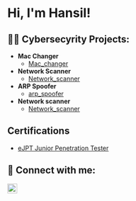 <h1>Hi, I'm Hansil! <br/>

<h2>👨‍💻 Cybersecyrity Projects:</h2>

- <b>Mac Changer</b>
  - [Mac_changer](https://github.com/HansilPatel15/Mac_changer)
- <b>Network Scanner</b>
  - [Network_scanner](https://github.com/HansilPatel15/Network_scanner)
- <b>ARP Spoofer</b>
  - [arp_spoofer](https://github.com/HansilPatel15/arp_spoofer)
- <b>Network scanner</b>
  - [Network_scanner](https://github.com/HansilPatel15/Network_scanner)

 
<h2> Certifications</h2>

- [eJPT Junior Penetration Tester](https://drive.google.com/file/d/1XDgjQ7H9fYkaIW4HOOQr_VrZ0_GWGzj3/view?usp=sharing)

<h2> 🤳 Connect with me:</h2>

[<img align="left" alt="JoshMadakor | LinkedIn" width="22px" src="https://cdn.jsdelivr.net/npm/simple-icons@v3/icons/linkedin.svg" />][linkedin]

[linkedin]: https://www.linkedin.com/in/hansil-patel-a8462416b/

<!--
**joshmadakor1/joshmadakor1** is a ✨ _special_ ✨ repository because its `README.md` (this file) appears on your GitHub profile.

Here are some ideas to get you started:

- 🔭 I’m currently working on ...
- 🌱 I’m currently learning ...
- 👯 I’m looking to collaborate on ...
- 🤔 I’m looking for help with ...
- 💬 Ask me about ...
- 📫 How to reach me: ...
- 😄 Pronouns: ...
- ⚡ Fun fact: ...
-->
